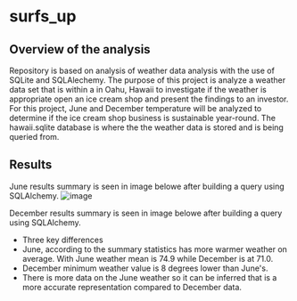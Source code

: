 # surfs_up

## Overview of the analysis 
Repository is based on analysis of weather data  analysis with the use of SQLite and SQLAlechemy. The purpose of this project is analyze a  weather data set that is within a  in Oahu, Hawaii to investigate if the weather is appropriate open an ice cream shop and present the findings to an investor. For this project, June and December temperature will be analyzed to determine if the ice cream shop business is sustainable year-round. The hawaii.sqlite database is where the the weather data is stored and is being queried from.



## Results

June results summary is seen in image belowe after building a query using SQLAlchemy.
![image](https://user-images.githubusercontent.com/96553992/156702111-9f2384e2-5867-4ed9-bb5b-6c5457d5b1ac.png)



December results summary is seen in image belowe after building a query using SQLAlchemy.



* Three key differences
*  June, according to the summary statistics has more warmer weather on average. With June weather mean is 74.9 while December is at 71.0.
*  December minimum weather value is 8 degrees lower than June's.
*  There is more data on the June weather so it can be inferred that is a more accurate representation compared to December data.

